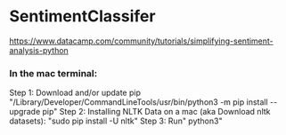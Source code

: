 # SentimentClassifer

https://www.datacamp.com/community/tutorials/simplifying-sentiment-analysis-python

### In the mac terminal:
Step 1: Download and/or update pip "/Library/Developer/CommandLineTools/usr/bin/python3 -m pip install --upgrade pip"
Step 2: Installing NLTK Data on a mac (aka Download nltk datasets): "sudo pip install -U nltk"
Step 3: Run" python3"
